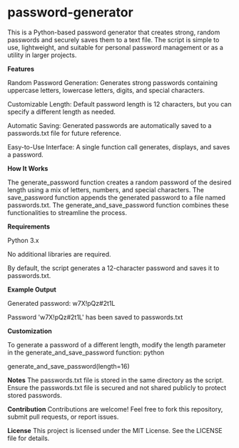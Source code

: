 # password-generator
This is a Python-based password generator that creates strong, random passwords and securely saves them to a text file. The script is simple to use, lightweight, and suitable for personal password management or as a utility in larger projects.


**Features**

Random Password Generation: Generates strong passwords containing uppercase letters, lowercase letters, digits, and special characters.

Customizable Length: Default password length is 12 characters, but you can specify a different length as needed.

Automatic Saving: Generated passwords are automatically saved to a passwords.txt file for future reference.

Easy-to-Use Interface: A single function call generates, displays, and saves a password.

**How It Works**

The generate_password function creates a random password of the desired length using a mix of letters, numbers, and special characters.
The save_password function appends the generated password to a file named passwords.txt.
The generate_and_save_password function combines these functionalities to streamline the process.



**Requirements**

Python 3.x

No additional libraries are required.

By default, the script generates a 12-character password and saves it to passwords.txt.



**Example Output**

Generated password: w7X!pQz#2t1L

Password 'w7X!pQz#2t1L' has been saved to passwords.txt



**Customization**

To generate a password of a different length, modify the length parameter in the generate_and_save_password function:
python

generate_and_save_password(length=16)


**Notes**
The passwords.txt file is stored in the same directory as the script.
Ensure the passwords.txt file is secured and not shared publicly to protect stored passwords.

**Contribution**
Contributions are welcome! Feel free to fork this repository, submit pull requests, or report issues.


**License**
This project is licensed under the MIT License. See the LICENSE file for details.
